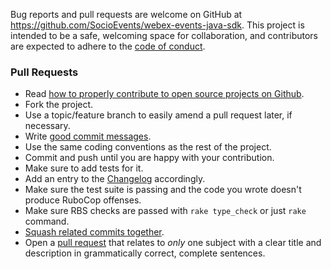 Bug reports and pull requests are welcome on GitHub at https://github.com/SocioEvents/webex-events-java-sdk. This project is intended to be a safe, welcoming space for collaboration, and contributors are expected to adhere to the [code of conduct](https://github.com/SocioEvents/webex-events-java-sdk/blob/main/CODE_OF_CONDUCT.md).

### Pull Requests
* Read [how to properly contribute to open source projects on Github][1].
* Fork the project.
* Use a topic/feature branch to easily amend a pull request later, if necessary.
* Write [good commit messages][2].
* Use the same coding conventions as the rest of the project.
* Commit and push until you are happy with your contribution.
* Make sure to add tests for it.
* Add an entry to the [Changelog](CHANGELOG.md) accordingly.
* Make sure the test suite is passing and the code you wrote doesn't produce
  RuboCop offenses.
* Make sure RBS checks are passed with `rake type_check` or just `rake` command.
* [Squash related commits together][4].
* Open a [pull request][3] that relates to *only* one subject with a clear title
  and description in grammatically correct, complete sentences.

[1]: http://gun.io/blog/how-to-github-fork-branch-and-pull-request
[2]: http://tbaggery.com/2008/04/19/a-note-about-git-commit-messages.html
[3]: https://help.github.com/articles/using-pull-requests
[4]: http://gitready.com/advanced/2009/02/10/squashing-commits-with-rebase.html
